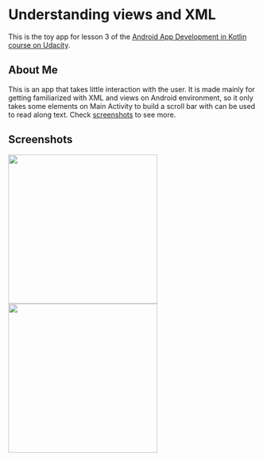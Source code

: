 # Understanding views and XML

This is the toy app for lesson 3 of the [Android App Development in Kotlin course on Udacity](https://www.udacity.com/course/developing-android-apps-with-kotlin--ud9012).

## About Me

This is an app that takes little interaction with the user. It is made mainly for getting familiarized with XML and views on Android environment, so it only takes some elements on Main Activity to build a scroll bar with can be used to read along text. Check [screenshots](#Screenshots) to see more.

## Screenshots

<img src=/screenshots/no_nickname.jpg width=300>
<img src=/screenshots/with_nickname.jpg width=300>

